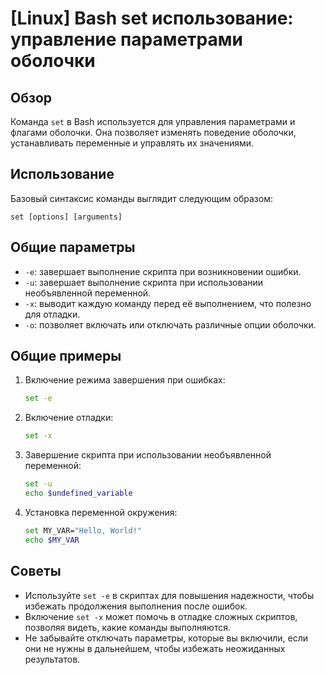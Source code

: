 # [Linux] Bash set использование: управление параметрами оболочки

## Обзор
Команда `set` в Bash используется для управления параметрами и флагами оболочки. Она позволяет изменять поведение оболочки, устанавливать переменные и управлять их значениями.

## Использование
Базовый синтаксис команды выглядит следующим образом:

```
set [options] [arguments]
```

## Общие параметры
- `-e`: завершает выполнение скрипта при возникновении ошибки.
- `-u`: завершает выполнение скрипта при использовании необъявленной переменной.
- `-x`: выводит каждую команду перед её выполнением, что полезно для отладки.
- `-o`: позволяет включать или отключать различные опции оболочки.

## Общие примеры
1. Включение режима завершения при ошибках:
   ```bash
   set -e
   ```

2. Включение отладки:
   ```bash
   set -x
   ```

3. Завершение скрипта при использовании необъявленной переменной:
   ```bash
   set -u
   echo $undefined_variable
   ```

4. Установка переменной окружения:
   ```bash
   set MY_VAR="Hello, World!"
   echo $MY_VAR
   ```

## Советы
- Используйте `set -e` в скриптах для повышения надежности, чтобы избежать продолжения выполнения после ошибок.
- Включение `set -x` может помочь в отладке сложных скриптов, позволяя видеть, какие команды выполняются.
- Не забывайте отключать параметры, которые вы включили, если они не нужны в дальнейшем, чтобы избежать неожиданных результатов.